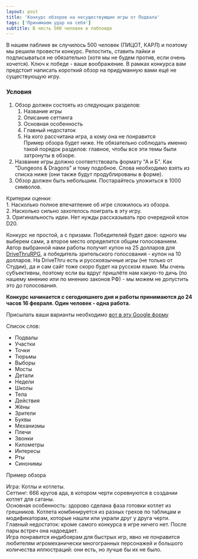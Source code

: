 ```yaml
---
layout: post
title: 'Конкурс обзоров на несуществующие игры от Подвала'
tags: ['Принимаем удар на себя']
subtitle: В честь 500 человек в паблоиде
---
```


В нашем паблике вк случилось 500 человек (ПИЦОТ, КАРЛ) и поэтому мы решили провести конкурс. Репостить, ставить лайки и подписываться не обязательно (хотя мы не будем против, если очень хочется). Ключ к победе - ваше воображение. В рамках конкурса вам предстоит написать короткий обзор на придуманную вами ещё не существующую игру. 

### Условия
1. Обзор должен состоять из следующих разделов:  
    1. Название игры  
    2. Описание сеттинга  
    3. Основная особенность  
    4. Главный недостаток  
    5. На кого рассчитана игра, а кому она не понравится  
    Пример обзора будет ниже. Не обязательно соблюдать именно такой порядок разделов: главное, чтобы все эти темы были затронуты в обзоре.  
2. Название игры должно соответствовать формату "А и Б". Как "Dungeons & Dragons" и тому подобное. Слова необходимо взять из списка ниже (они также будут продублированы в форме).  
3. Обзор должен быть небольшим. Постарайтесь уложиться в 1000 символов.  

Критерии оценки:  
      1. Насколько полное впечатление об игре сложилось из обзора.  
      2. Насколько сильно захотелось поиграть в эту игру.  
      3. Оригинальность идеи. Нет нужды рассказывать про очередной клон D20.  

Конкурс не простой, а с призами. Победителей будет двое: одного мы выберем сами, а второе место определится общим голосованием. Автор выбранной нами работы получит купон на 25 долларов для [DriveThruRPG](https://www.drivethrurpg.com/), а победитель зрительского голосования - купон на 10 долларов. На DriveThru есть и русскоязычные игры (не только от Студии), да и сам сайт тоже скоро будет на русском языке. Мы очень субъективны, поэтому если вы вдруг пришлёте нам какую-то дичь (по нашему мнению или по мнению законов РФ) - мы можем не допустить это до голосования.

**Конкурс начинается с сегодняшнего дня и работы принимаются до 24 часов 16 февраля. Один человек - одна работа.**

Присылать ваши варианты необходимо [вот в эту Google форму](https://forms.gle/du9BagjxjbMpTZST7)

Список слов:  
- Подвалы  
- Участки  
- Точки  
- Тюрьмы  
- Выборы  
- Мосты  
- Детали  
- Недели  
- Школы  
- Тела  
- Действия  
- Жёны  
- Зрители  
- Буквы  
- Механизмы  
- Плечи  
- Звонки  
- Километры  
- Интересы  
- Рты  
- Синонимы  

Пример обзора

Игра: Котлы и котлеты.  
Сеттинг: 666 кругов ада, в котором черти соревнуются в создании котлет для сатаны.  
Основная особенность: здорово сделана фаза готовки котлет из грешников. Котлета комбинируется из разных грехов по таблицам и модификаторам, которые нашли или украли друг у друга черти.  
Главный недостаток: кроме самого конкурса в игре ничего нет. После пары встреч она надоедает.  
Игра понравится индибоярам для быстрых игр, явно не понравится любителям игромеханически многогранных персонажей и большого количества иллюстраций: они есть, но лучше бы их не было.
